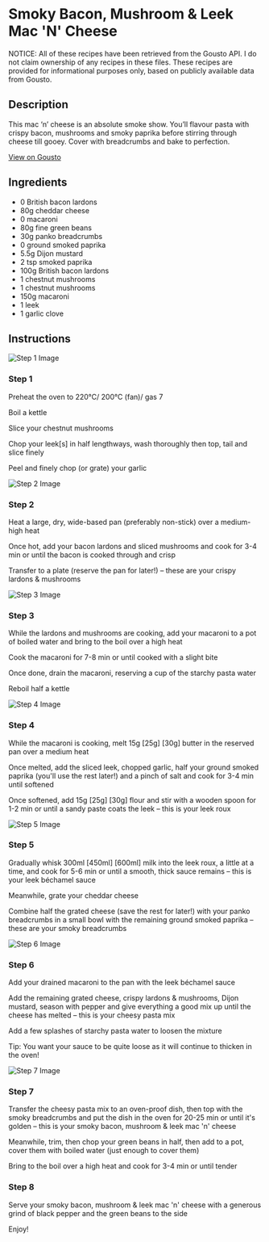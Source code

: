 # Smoky Bacon, Mushroom & Leek Mac 'N' Cheese

NOTICE: All of these recipes have been retrieved from the Gousto API. I do not claim ownership of any recipes in these files. These recipes are provided for informational purposes only, based on publicly available data from Gousto.

## Description

This mac ‘n’ cheese is an absolute smoke show. You’ll flavour pasta with crispy bacon, mushrooms and smoky paprika before stirring through cheese till gooey. Cover with breadcrumbs and bake to perfection. 

[View on Gousto](https://www.gousto.co.uk/recipes/cookbook/smoky-bacon-mushroom-leek-mac-n-cheese)

## Ingredients

- 0 British bacon lardons
- 80g cheddar cheese
- 0 macaroni
- 80g fine green beans
- 30g panko breadcrumbs
- 0 ground smoked paprika
- 5.5g Dijon mustard
- 2 tsp smoked paprika
- 100g British bacon lardons
- 1 chestnut mushrooms
- 1 chestnut mushrooms
- 150g macaroni
- 1 leek
- 1 garlic clove

## Instructions

![Step 1 Image](https://production-media.gousto.co.uk/cms/recipe-step-image/Step-1-1670329796050-x200.jpg)

### Step 1

Preheat the oven to 220°C/ 200°C (fan)/ gas 7

Boil a kettle

Slice your chestnut mushrooms

Chop your leek[s] in half lengthways, wash thoroughly then top, tail and slice finely

Peel and finely chop (or grate) your garlic

![Step 2 Image](https://production-media.gousto.co.uk/cms/recipe-step-image/Step-2-1670329801296-x200.jpg)

### Step 2

Heat a large, dry, wide-based pan (preferably non-stick) over a medium-high heat

Once hot, add your bacon lardons and sliced mushrooms and cook for 3-4 min or until the bacon is cooked through and crisp

Transfer to a plate (reserve the pan for later!) – these are your crispy lardons & mushrooms

![Step 3 Image](https://production-media.gousto.co.uk/cms/recipe-step-image/Step-3-1670329804593-x200.jpg)

### Step 3

While the lardons and mushrooms are cooking, add your macaroni to a pot of boiled water and bring to the boil over a high heat

Cook the macaroni for 7-8 min or until cooked with a slight bite

Once done, drain the macaroni, reserving a cup of the starchy pasta water

Reboil half a kettle

![Step 4 Image](https://production-media.gousto.co.uk/cms/recipe-step-image/Step-4-1670329809419-x200.jpg)

### Step 4

While the macaroni is cooking, melt 15g <span class="text-purple">[25g]</span> <span class="text-danger">[30g]</span> butter in the reserved pan over a medium heat

Once melted, add the sliced leek, chopped garlic, half your ground smoked paprika (you'll use the rest later!) and a pinch of salt and cook for 3-4 min until softened

Once softened, add 15g <span class="text-purple">[25g]</span> <span class="text-danger">[30g]</span> flour and stir with a wooden spoon for 1-2 min or until a sandy paste coats the leek – this is your leek roux

![Step 5 Image](https://production-media.gousto.co.uk/cms/recipe-step-image/Step-5-1670329813205-x200.jpg)

### Step 5

Gradually whisk 300ml<span class="text-purple"> [450ml]</span> <span class="text-danger">[600ml]</span> milk into the leek roux, a little at a time, and cook for 5-6 min or until a smooth, thick sauce remains  – this is your leek béchamel sauce

Meanwhile, grate your cheddar cheese

Combine half the grated cheese (save the rest for later!) with your panko breadcrumbs in a small bowl with the remaining ground smoked paprika – these are your smoky breadcrumbs

![Step 6 Image](https://production-media.gousto.co.uk/cms/recipe-step-image/Step-6-1670329816431-x200.jpg)

### Step 6

Add your drained macaroni to the pan with the leek béchamel sauce

Add the remaining grated cheese, crispy lardons & mushrooms, Dijon mustard, season with pepper and give everything a good mix up until the cheese has melted – this is your cheesy pasta mix

Add a few splashes of starchy pasta water to loosen the mixture

Tip: You want your sauce to be quite loose as it will continue to thicken in the oven!

![Step 7 Image](https://production-media.gousto.co.uk/cms/recipe-step-image/Step-7-1670329820328-x200.jpg)

### Step 7

Transfer the cheesy pasta mix to an oven-proof dish, then top with the smoky breadcrumbs and put the dish in the oven for 20-25 min or until it's golden – this is your smoky bacon, mushroom & leek mac 'n' cheese

Meanwhile, trim, then chop your green beans in half,  then add to a pot, cover them with boiled water (just enough to cover them)

Bring to the boil over a high heat and cook for 3-4 min or until tender

### Step 8

Serve your smoky bacon, mushroom & leek mac 'n' cheese with a generous grind of black pepper and the green beans to the side

Enjoy!

